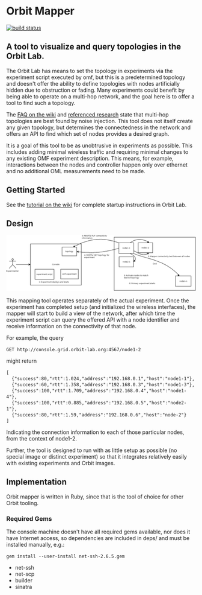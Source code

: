 # Orbit Mapper
[![build status](https://api.travis-ci.org/stevejarvis/orbit-mapper.svg)](https://travis-ci.org/stevejarvis/orbit-mapper)
## A tool to visualize and query topologies in the Orbit Lab.

The Orbit Lab has means to set the topology in experiments via the experiment
script executed by omf, but this is a predetermined topology and doesn't offer
the ability to define topologies with nodes artificially hidden due to
obstruction or fading. Many experiments could benefit by being able to operate
on a multi-hop network, and the goal here is to offer a tool to find such a
topology.

The [FAQ on the wiki](http://www.orbit-lab.org/wiki/Documentation/FAQ) and
[referenced research](http://www.orbit-lab.org/wiki/Documentation/z2Publications#Howdoyoumapatopologyontospecificnodeassignments)
state that multi-hop topologies are best found by noise injection. This tool
does not itself create any given topology, but determines the connectedness in
the network and offers an API to find which set of nodes provides a desired
graph.

It is a goal of this tool to be as unobtrusive in experiments as possible.
This includes adding minimal wireless traffic and requiring minimal
changes to any existing OMF experiment description. This means, for example,
interactions between the nodes and controller happen only over ethernet and
no additional OML measurements need to be made.

## Getting Started
See the [tutorial on the wiki](https://github.com/stevejarvis/orbit-mapper/wiki/Tutorial) for complete startup instructions in Orbit Lab.

## Design

![dia](https://github.com/stevejarvis/orbit-mapper/blob/master/doc/flow.png)

This mapping tool operates separately of the actual experiment. Once the
experiment has completed setup (and initialized the wireless interfaces), the
mapper will start to build a view of the network, after which time the
experiment script can query the offered API with a node identifier and receive
information on the connectivity of that node.

For example, the query

    GET http://console.grid.orbit-lab.org:4567/node1-2

might return

    [
      {"success":80,"rtt":1.024,"address":"192.168.0.1","host":"node1-1"},
      {"success":60,"rtt":1.358,"address":"192.168.0.3","host":"node1-3"},
      {"success":100,"rtt":1.709,"address":"192.168.0.4","host":"node1-4"},
      {"success":100,"rtt":0.885,"address":"192.168.0.5","host":"node2-1"},
      {"success":80,"rtt":1.59,"address":"192.168.0.6","host":"node-2"}
    ]

Indicating the connection information to each of those particular nodes, from
the context of node1-2.

Further, the tool is designed to run with as little setup as possible (no
special image or distinct experiment) so that it integrates relatively easily
with existing experiments and Orbit images.

## Implementation

Orbit mapper is written in Ruby, since that is the tool of choice for other
Orbit tooling.

### Required Gems

The console machine doesn't have all required gems available, nor does it have
Internet access, so dependencies are included in deps/ and must be installed
manually, e.g.:

    gem install --user-install net-ssh-2.6.5.gem

* net-ssh
* net-scp
* builder
* sinatra
